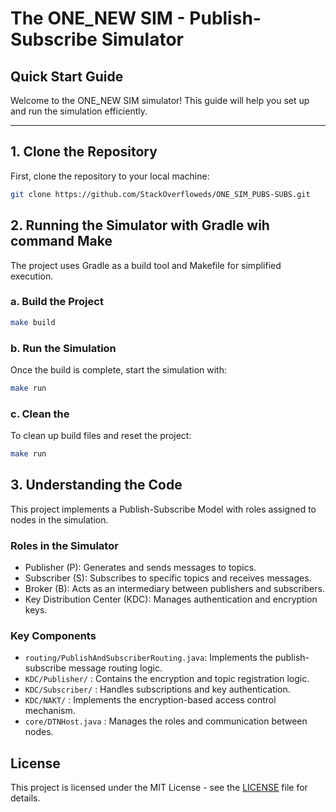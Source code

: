 # The ONE_NEW SIM - Publish-Subscribe Simulator

## Quick Start Guide

Welcome to the ONE_NEW SIM simulator! This guide will help you set up and run the simulation efficiently.

---

## **1. Clone the Repository**

First, clone the repository to your local machine:

```bash
git clone https://github.com/StackOverfloweds/ONE_SIM_PUBS-SUBS.git
```

## **2. Running the Simulator with Gradle wih command Make**

The project uses Gradle as a build tool and Makefile for simplified execution.

### a. Build the Project

```bash
make build
```

### b. Run the Simulation

Once the build is complete, start the simulation with:

```bash
make run
```
### c. Clean the

To clean up build files and reset the project:

```bash
make run
```

## **3. Understanding the Code**

This project implements a Publish-Subscribe Model with roles assigned to nodes in the simulation.

### Roles in the Simulator

- Publisher (P): Generates and sends messages to topics.
- Subscriber (S): Subscribes to specific topics and receives messages.
- Broker (B): Acts as an intermediary between publishers and subscribers.
- Key Distribution Center (KDC): Manages authentication and encryption keys.

### Key Components

- `routing/PublishAndSubscriberRouting.java`: Implements the publish-subscribe      message routing logic.
- `KDC/Publisher/` : Contains the encryption and topic registration logic.
- `KDC/Subscriber/` : Handles subscriptions and key authentication.
- `KDC/NAKT/` : Implements the encryption-based access control mechanism.
- `core/DTNHost.java` : Manages the roles and communication between nodes.


## License

This project is licensed under the MIT License - see the [LICENSE](LICENSE) file for details.
